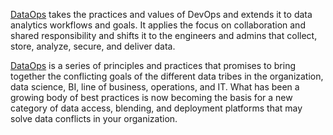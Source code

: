 [DataOps](https://en.wikipedia.org/wiki/DataOps) takes the practices and values of DevOps and extends it to data analytics workflows and goals. It applies the focus on collaboration and shared responsibility and shifts it to the engineers and admins that collect, store, analyze, secure, and deliver data.


[DataOps](https://www.datasciencecentral.com/profiles/blogs/dataops-it-s-a-secret) is a series of principles and practices that promises to bring together the conflicting goals of the different data tribes in the organization, data science, BI, line of business, operations, and IT.  What has been a growing body of best practices is now becoming the basis for a new category of data access, blending, and deployment platforms that may solve data conflicts in your organization.

